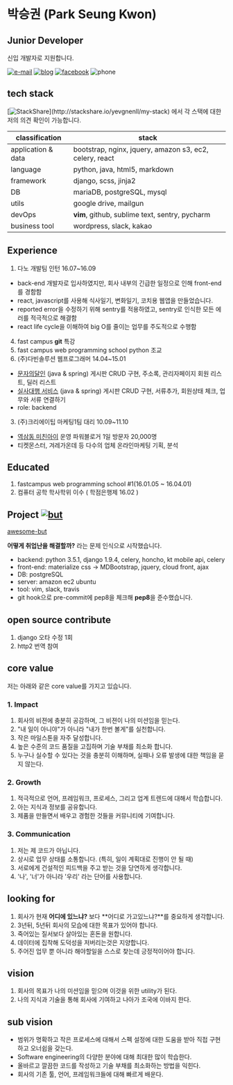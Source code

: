 # 박승권 (Park Seung Kwon)


## Junior Developer 

신입 개발자로 지원합니다.


[![e-mail](https://img.shields.io/badge/e--mail-yo@yevgnenll.me-orange.svg)](mailto:yo@yevgnenll.me)
[![blog](https://img.shields.io/badge/blog-yevgnenll.me-yellowgreen.svg)](http://yevgnenll.me)
[![facebook](https://img.shields.io/badge/facebook-FB-blue.svg)](https://www.facebook.com/yevgnenll)
![phone](https://img.shields.io/badge/phone-+82--10--9571--6689-brightgreen.svg)


## tech stack

[![StackShare](http://img.shields.io/badge/tech-stack(click_here)-0690fa.svg?style=flat)](http://stackshare.io/yevgnenll/my-stack)
 에서 각 스택에 대한 저의 의견 확인이 가능합니다.

| classification | stack  |
| ------------- | ------------- |
| application & data | bootstrap, nginx, jquery, amazon s3, ec2, celery, react |
| language  | python, java, html5, markdown  |
| framework  | django, scss, jinja2 |
| DB | mariaDB, postgreSQL, mysql |
| utils  | google drive, mailgun |
| devOps  | **vim**, github, sublime text, sentry, pycharm|
| business tool  | wordpress, slack, kakao|


## Experience

1. 다노 개발팀 인턴 16.07~16.09
  - back-end 개발자로 입사하였지만, 회사 내부의 긴급한 일정으로 인해 front-end를 경함함
  - react, javascript를 사용해 식사일기, 변화일기, 코치용 웹앱을 만들었습니다.
  - reported error을 수정하기 위해 sentry를 적용하였고, sentry로 인식한 모든 에러를 적극적으로 해결함
  - react life cycle을 이해하여 big O를 줄이는 업무를 주도적으로 수행함
4. fast campus **git** 특강
5. fast campus web programming school python 조교
1. (주)다빈솔루션 웹프로그래머 14.04~15.01
  - [문자의달인](http://www.smsmaster.co.kr/) (java & spring)
    게시판 CRUD 구현, 주소록, 관리자페이지 회원 리스트, 딜러 리스트
  - [실사대행 서비스](http://bizagent.co.kr/) (java & spring)
    게시판 CRUD 구현, 서류추가, 회원상태 체크, 업무와 서류 연결하기
  - role: backend

3. (주)크리에이팁 마케팅1팀 대리 10.09~11.10
  - [역삼동 미친아이](http://blog.naver.com/spark0017) 운영 파워블로거 1일 방문자 20,000명 
  - 티켓몬스터, 겨레가온데 등 다수의 업체 온라인마케팅 기획, 분석


## Educated

1. fastcampus web programming school #1(16.01.05 ~ 16.04.01)
2. 컴퓨터 공학 학사학위 이수 ( 학점은행제 16.02 )


## Project [![but](https://img.shields.io/badge/github-but-red.svg)](http://www.github.com/yevgnenll/but)

[awesome-but](https://awesome-but.com/)


**어떻게 취업난을 해결할까?** 라는 문제 인식으로 시작했습니다.

- backend: python 3.5.1, django 1.9.4, celery, honcho, kt mobile api, celery
- front-end: materialize css -> MDBootstrap, jquery, cloud front, ajax
- DB: postgreSQL
- server: amazon ec2 ubuntu
- tool: vim, slack, travis
- git hook으로 pre-commit에 pep8을 체크해 **pep8**을 준수했습니다.


## open source contribute

1. django 오타 수정 1회
2. http2 번역 참여


## core value

저는 아래와 같은 core value를 가지고 있습니다.

### 1. Impact
1. 회사의 비젼에 충분히 공감하며, 그 비젼이 나의 미션임을 믿는다.
2. "내 일이 아니야"가 아니라 "내가 한번 볼게"를 실천합니다.
3. 작은 마일스톤을 자주 달성합니다.
4. 높은 수준의 코드 품질을 고집하며 기술 부채를 최소화 합니다.
5. 누구나 실수할 수 있다는 것을 충분히 이해하며, 실패나 오류 발생에 대한 책임을 묻지 않는다.


### 2. Growth
1. 적극적으로 언어, 프레임워크, 프로세스, 그리고 업계 트렌드에 대해서 학습합니다.
2. 아는 지식과 정보를 공유합니다.
3. 제품을 만들면서 배우고 경험한 것들을 커뮤니티에 기여합니다.

### 3. Communication

1. 저는 제 코드가 아닙니다.
2. 상시로 업무 상태를 소통합니다. (특히, 일이 계획대로 진행이 안 될 때)
3. 서로에게 건설적인 피드백을 주고 받는 것을 당연하게 생각합니다.
4. '나', '너'가 아니라 '우리' 라는 단어를 사용합니다.


## looking for

1. 회사가 현재 **어디에 있느냐?** 보다 **어디로 가고있느냐?**를 중요하게 생각합니다.
2. 3년뒤, 5년뒤 회사의 모습에 대한 목표가 있어야 합니다.
4. 죽어있는 질서보다 살아있는 혼돈을 원합니다.
8. 데이터에 집착해 도덕성을 저버리는것은 지양합니다.
3. 주어진 업무 뿐 아니라 해야할일을 스스로 찾는데 긍정적이어야 합니다.


##  vision

1. 회사의 목표가 나의 미션임을 믿으며 이것을 위한 utility가 된다.
2. 나의 지식과 기술을 통해 회사에 기여하고 나아가 조국에 이바지 한다.


## sub vision

- 범위가 명확하고 작은 프로세스에 대해서 스펙 설정에 대한 도움을 받아 직접 구현하고 오너쉽을 갖는다.
- Software engineering의 다양한 분야에 대해 최대한 많이 학습한다.
- 올바르고 깔끔한 코드를 작성하고 기술 부채를 최소화하는 방법을 익힌다.
- 회사의 기존 툴, 언어, 프레임워크들에 대해 빠르게 배운다.
